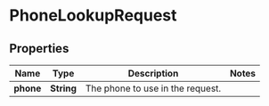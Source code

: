 

# PhoneLookupRequest

## Properties

Name | Type | Description | Notes
------------ | ------------- | ------------- | -------------
**phone** | **String** | The phone to use in the request. | 




